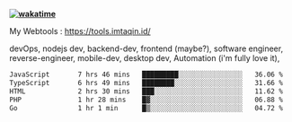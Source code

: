 **[![wakatime](https://wakatime.com/badge/user/87646243-158a-4241-a3cb-668e1fa2dbb8.svg)](https://wakatime.com/@87646243-158a-4241-a3cb-668e1fa2dbb8?style=plastic)**


My Webtools : https://tools.imtaqin.id/


devOps, nodejs dev, backend-dev, frontend (maybe?), software engineer, reverse-engineer, mobile-dev, desktop dev, Automation (i'm fully love it), 

<!--START_SECTION:waka-->

```txt
JavaScript       7 hrs 46 mins   █████████░░░░░░░░░░░░░░░░   36.06 %
TypeScript       6 hrs 49 mins   ████████░░░░░░░░░░░░░░░░░   31.66 %
HTML             2 hrs 30 mins   ███░░░░░░░░░░░░░░░░░░░░░░   11.62 %
PHP              1 hr 28 mins    █▓░░░░░░░░░░░░░░░░░░░░░░░   06.88 %
Go               1 hr 1 min      █▒░░░░░░░░░░░░░░░░░░░░░░░   04.72 %
```

<!--END_SECTION:waka-->
